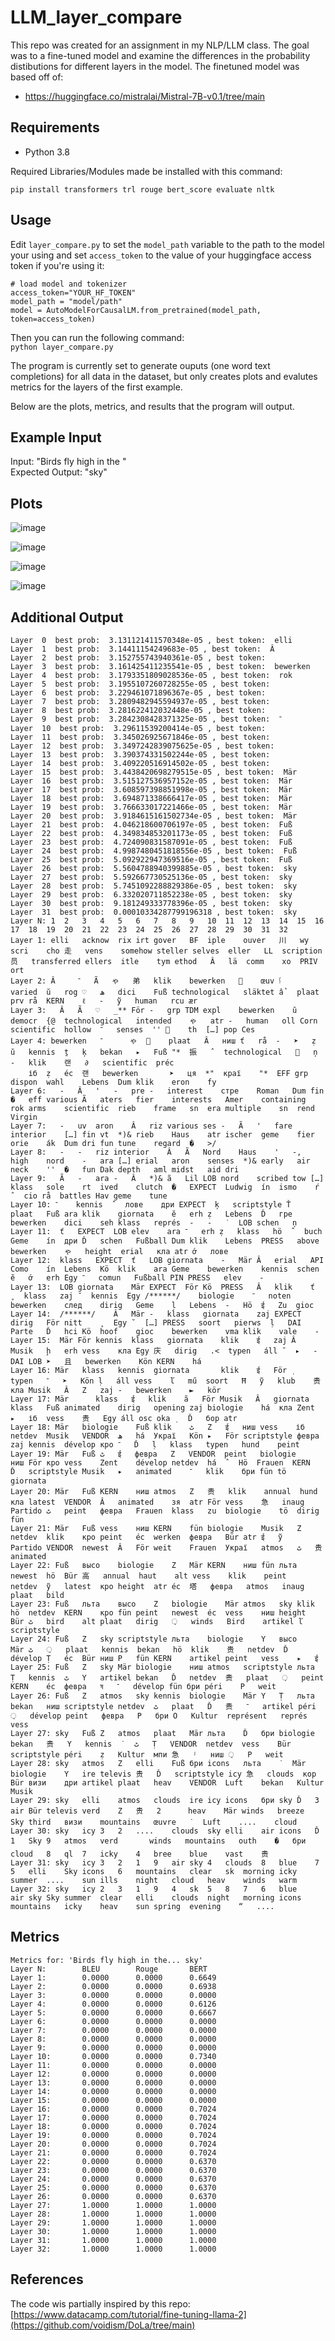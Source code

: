 # LLM_layer_compare

This repo was created for an assignment in my NLP/LLM class. The goal was to a fine-tuned model and examine the differences in the probability distibutions for different layers in the model.
The finetuned model was based off of:
 - https://huggingface.co/mistralai/Mistral-7B-v0.1/tree/main
## Requirements
 - Python 3.8

Required Libraries/Modules made be installed with this command:
```
pip install transformers trl rouge bert_score evaluate nltk
```
## Usage
Edit `layer_compare.py` to set the `model_path` variable to the path to the model your using and set `access_token` to the value of your huggingface access token if you're using it:
```
# load model and tokenizer
access_token="YOUR_HF_TOKEN"
model_path = "model/path"
model = AutoModelForCausalLM.from_pretrained(model_path, token=access_token)
```
Then you can run the following command:     
`python layer_compare.py`    

The program is currently set to generate ouputs (one word text completions) for all data in the dataset, but only creates plots and evalutes metrics for the layers of the first example.

Below are the plots, metrics, and results that the program will output.

## Example Input
Input: "Birds fly high in the "       
Expected Output: "sky"

## Plots

![image](https://github.com/HEZR0N/LLM_layer_compare/assets/99786488/7b3cce3c-b18c-41e5-aedf-b1900acced50)       

![image](https://github.com/HEZR0N/LLM_layer_compare/assets/99786488/ae0f8eed-1439-4feb-acda-36ae5498ca22)         

![image](https://github.com/HEZR0N/LLM_layer_compare/assets/99786488/0197b251-f927-4067-8038-dca5d4586ae5)      

![image](https://github.com/HEZR0N/LLM_layer_compare/assets/99786488/f4f59615-136f-41f3-972a-0fb782f1c483)     


## Additional Output 
```
Layer  0  best prob:  3.131121411570348e-05 , best token:  elli
Layer  1  best prob:  3.14411154249683e-05 , best token:  Â
Layer  2  best prob:  3.152755743940361e-05 , best token:  ­
Layer  3  best prob:  3.161425411235541e-05 , best token:  bewerken
Layer  4  best prob:  3.1793351809028536e-05 , best token:  rok
Layer  5  best prob:  3.1955107260728255e-05 , best token:  ­
Layer  6  best prob:  3.229461071896367e-05 , best token:  ­
Layer  7  best prob:  3.2809482945594937e-05 , best token:  ­
Layer  8  best prob:  3.281622412032448e-05 , best token:  ­
Layer  9  best prob:  3.2842308428371325e-05 , best token:  ־
Layer  10  best prob:  3.29611539200414e-05 , best token:  ­
Layer  11  best prob:  3.345026925671846e-05 , best token:  ­
Layer  12  best prob:  3.3497242839075625e-05 , best token:  ­
Layer  13  best prob:  3.390374331502244e-05 , best token:  ­
Layer  14  best prob:  3.409220516914502e-05 , best token:  ­
Layer  15  best prob:  3.4438420698279515e-05 , best token:  Mär
Layer  16  best prob:  3.515127536957152e-05 , best token:  Mär
Layer  17  best prob:  3.608597398851998e-05 , best token:  Mär
Layer  18  best prob:  3.694871338666417e-05 , best token:  Mär
Layer  19  best prob:  3.766633017221466e-05 , best token:  Mär
Layer  20  best prob:  3.9184615161502734e-05 , best token:  Mär
Layer  21  best prob:  4.046218600706197e-05 , best token:  Fuß
Layer  22  best prob:  4.349834853201173e-05 , best token:  Fuß
Layer  23  best prob:  4.724090831587091e-05 , best token:  Fuß
Layer  24  best prob:  4.9987480451818556e-05 , best token:  Fuß
Layer  25  best prob:  5.092922947369516e-05 , best token:  Fuß
Layer  26  best prob:  5.5604788940399885e-05 , best token:  sky
Layer  27  best prob:  5.592667730525136e-05 , best token:  sky
Layer  28  best prob:  5.7451092288829386e-05 , best token:  sky
Layer  29  best prob:  6.332020711852238e-05 , best token:  sky
Layer  30  best prob:  9.181249333778396e-05 , best token:  sky
Layer  31  best prob:  0.00010334287799196318 , best token:  sky
Layer N: 1	2	3	4	5	6	7	8	9	10	11	12	13	14	15	16	17	18	19	20	21	22	23	24	25	26	27	28	29	30	31	32
Layer 1: elli	acknow	rix	irt	gover	BF	iple	ouver	川	wy	scri	cho	走	vens	somehow	steller	selves	eller	LL	scription	员	transferred	ellers	itle	tym	ethod	Â	lä	comm	хо	PRIV	ort
Layer 2: Â	­	־	Ã	ゃ	弟	klik	bewerken	ٰ	œuv	ٱ		varied	ŭ	rog	♡	ھ	dici	Fuß	technological	släktet	ẩ	plaat	prv	rå	KERN	ℓ	‑	ỹ	human	rcu	ær
Layer 3: ­	Â	Ã	♡	_**	För	‑	grp	TDM	expl	bewerken	ŭ	democr	{@	technological	intended	ゃ	atr	‐	human	oll	Corn	scientific	hollow	־	senses	''	ٰ	th	[…]	pop	Ces
Layer 4: bewerken	־	­	ゃ	ٰ	plaat	Â	ниш	ť	rå	‑	➤	ẓ	ŭ	kennis	ṯ	ķ	bekan	▸	Fuß	"*	振	̂	technological		ņ	‐	klik	랜	∂	scientific	préc
	іб	ẓ	éc	랜	bewerken	﻿	➤	ця	*"	краї	"*	EFF	grp	dispon	wahl	Lebens	Dum	klik	eron	fy
Layer 6: ­	‑	Â	'	-	pre	‐	interest	стре	Roman	Dum	fin	�	eff	various	Ã	aters	fier	interests	Amer	containing	rok	arms	scientific	rieb	frame	sn	era	multiple	sn	rend	Virgin
Layer 7: ­	‑	uv	aron	Â	riz	various	ses	‐	Ã	'	fare	interior	[…]	fin	vt	*)&	rieb	Haus	atr	ischer	geme	fier	orie	ák	Dum	dri	fun	tune	regard	�	>/
Layer 8: ­	‑	‐	riz	interior	Â	Ã	Nord	Haus	'	-,	high	nord	-	ara	[…]	erial	aron	senses	*)&	early	air	neck	''	�	fun	Dak	depth	aml	midst	aid	dri
Layer 9: ­	Ã	‑	ara	‐	Â	*)&	ã	Lil	LOB	nord	scribed	tow	[…]	klass	sole	rt	ived	clutch	�	EXPECT	Ludwig	ín	ismo	ŕ	̂	cio	rå	battles	Hav	geme	tune
Layer 10: ־	­	kennis	̂	лове	дри	EXPECT	ķ	scriptstyle	Ť	plaat	Fuß	ara	klik	giornata	ĕ	erh	ẓ	Lebens	Ď	гре	bewerken	dici	seh	klass	représ	‐	‑	̇	LOB	schen	ņ
Layer 11: ­	ť	EXPECT	LOB	elev	ara	־	erh	ẓ	klass	hö	̂	buch	Geme	ín	дри	Ď	schen	Fußball	Dum	klik	Lebens	PRESS	above	bewerken	ゃ	height	erial	кла	atr	ớ	лове
Layer 12: ­	klass	EXPECT	ť	LOB	giornata	‐	Mär	Â	erial	API	Como	ín	Lebens	Kö	klik	ara	Geme	bewerken	kennis	schen	ĕ	ớ	erh	Egy	־	comun	Fußball	PIN	PRESS	elev	‑
Layer 13: ­	LOB	giornata	Mär	EXPECT	För	Kö	PRESS	Â	klik	ť	̥	klass	zaj	̄	kennis	Egy	/******/	biologie	־	noten	bewerken	след	dirig	Geme	ḷ	Lebens	‐	Hö	ई	Zu	gioc
Layer 14: ­	/******/	Â	Mär	‐	klass	giornata	zaj	EXPECT	dirig	För	nitt	̥	Egy	̆	[…]	PRESS	soort	pierws	ḷ	DAI	Parte	Ď	hci	Kö	hoof	gioc	bewerken	vma	klik	vale	‑
Layer 15: ­	Mär	För	kennis	klass	giornata	klik	ई	zaj	Â	Musik	ḩ	erh	vess	кла	Egy	庆	dirig	.<	typen	áll	̆	▸	‐	DAI	LOB	➤	且	bewerken	Kön	KERN	há
Layer 16: Mär	klass	kennis	giornata	­	klik	ई	För	̣	typen	־	➤	Kön	ḷ	áll	vess	ľ	mű	soort	Ħ	ỹ	klub	贵	кла	Musik	Â	Ζ	zaj	‐	bewerken	►	kör
Layer 17: Mär	­	klass	ई	klik	ã	För	Musik	Â	giornata	klass	Fuß	animated	dirig	opening	zaj	biologie	há	кла	Zent	▸	іб	vess	贵	Egy	áll	osc	oka	̣	Ď	бор	atr
Layer 18: Mär	biologie	Fuß	klik	ٹ	Ζ	ई	ниш	vess	іб	netdev	Musik	VENDOR	ھ	há	Украї	Kön	▸	För	scriptstyle	февра	zaj	kennis	dévelop	кро	־	Ď	ḷ	klass	typen	hund	peint
Layer 19: Mär	Fuß	ٹ	ई	февра	Ζ	VENDOR	peint	biologie	ниш	För	кро	vess	Zent	dévelop	netdev	há	̂	Hö	Frauen	KERN	Ď	scriptstyle	Musik	▸	animated	־	klik	бри	fün	tö	giornata
Layer 20: Mär	Fuß	KERN	ниш	atmos	Ζ	贵	klik	annual	hund	кла	latest	VENDOR	Â	animated	зя	atr	För	vess	急	inaug	Partido	ٹ	peint	февра	Frauen	klass	zu	biologie	tö	dirig	fün
Layer 21: Mär	Fuß	vess	ниш	KERN	fün	biologie	Musik	Ζ	netdev	klik	кро	peint	éc	werken	февра	Bür	atr	ई	ỹ	Partido	VENDOR	newest	Â	För	weit	Frauen	Украї	atmos	ٹ	贵	animated
Layer 22: Fuß	высо	biologie	Ζ	Mär	KERN	ниш	fün	льта	newest	hö	Bür	高	annual	haut	alt	vess	klik	peint	netdev	ỹ	latest	кро	height	atr	éc	塔	февра	atmos	inaug	plaat	bild
Layer 23: Fuß	льта	высо	Ζ	biologie	Mär	atmos	sky	klik	hö	netdev	KERN	кро	fün	peint	newest	éc	vess	ниш	height	Bür	ٹ	bird	alt	plaat	dirig	़	winds	Bird	artikel	ľ	scriptstyle
Layer 24: Fuß	Ζ	sky	scriptstyle	льта	biologie	Υ	высо	Mär	ٹ	़	plaat	kennis	bekan	hö	klik	贵	netdev	Ď	dévelop	Ṭ	éc	Bür	ниш	Ρ	fün	KERN	artikel	peint	vess	▸	ई
Layer 25: Fuß	Ζ	sky	Mär	biologie	ниш	atmos	scriptstyle	льта	Ṭ	kennis	ٹ	Υ	artikel	bekan	Ď	netdev	贵	plaat	़	peint	KERN	éc	февра	ষ	־	dévelop	fün	бри	péri	Ρ	weit
Layer 26: Fuß	Ζ	atmos	sky	kennis	biologie	Mär	Υ	Ṭ	льта	bekan	ниш	scriptstyle	netdev	ٹ	plaat	Ď	贵	־	artikel	péri	़	dévelop	peint	февра	Ρ	бри	Ο	Kultur	représent	représ	vess
Layer 27: sky	Fuß	Ζ	atmos	plaat	Mär	льта	Ď	бри	biologie	bekan	贵	Υ	kennis	̇	ٹ	Ṭ	VENDOR	netdev	vess	Bür	scriptstyle	péri	ẓ	Kultur	мпи	急	ʲ	ниш	़	Ρ	weit
Layer 28: sky	atmos	Ζ	elli	Fuß	бри	icons	льта	̇	Mär	biologie	Υ	ire	televis	贵	Ď	scriptstyle	icy	急	clouds	кор	Bür	визи	дри	artikel	plaat	heav	VENDOR	Luft	bekan	Kultur	Musik
Layer 29: sky	elli	atmos	clouds	ire	icy	icons	бри	sky	Ď	3	air	Bür	televis	verd	Ζ	贵	2		heav	Mär	winds	breeze	Sky	third	визи	mountains	œuvre	̇	Luft	....	cloud
Layer 30: sky	icy	3	2	....	clouds	sky	elli	air	icons	Ď	1	Sky	9	atmos	verd		winds	mountains	outh	�	бри	cloud	8	ql	7	icky	4	bree	blue	vast	贵
Layer 31: sky	icy	3	2	1	9	air	sky	4	clouds	8	blue	7	5	elli	Sky	icons	6	mountains	clear	sk	morning	icky	summer	....	sun	ills	night	cloud	heav	winds	warm
Layer 32: sky	icy	2	3	1	9	4	sk	5	8	7	6	blue	air	sky	Sky	summer	clear	elli	clouds	night	morning	icons	mountains	icky	heav	sun	spring	evening	­	“	....
```

## Metrics
```
Metrics for: 'Birds fly high in the... sky'
Layer N: 		BLEU		Rouge		BERT
Layer 1: 		0.0000		0.0000		0.6649
Layer 2: 		0.0000		0.0000		0.6938
Layer 3: 		0.0000		0.0000		0.0000
Layer 4: 		0.0000		0.0000		0.6126
Layer 5: 		0.0000		0.0000		0.6667
Layer 6: 		0.0000		0.0000		0.0000
Layer 7: 		0.0000		0.0000		0.0000
Layer 8: 		0.0000		0.0000		0.0000
Layer 9: 		0.0000		0.0000		0.0000
Layer 10: 		0.0000		0.0000		0.7340
Layer 11: 		0.0000		0.0000		0.0000
Layer 12: 		0.0000		0.0000		0.0000
Layer 13: 		0.0000		0.0000		0.0000
Layer 14: 		0.0000		0.0000		0.0000
Layer 15: 		0.0000		0.0000		0.0000
Layer 16: 		0.0000		0.0000		0.7024
Layer 17: 		0.0000		0.0000		0.7024
Layer 18: 		0.0000		0.0000		0.7024
Layer 19: 		0.0000		0.0000		0.7024
Layer 20: 		0.0000		0.0000		0.7024
Layer 21: 		0.0000		0.0000		0.7024
Layer 22: 		0.0000		0.0000		0.6370
Layer 23: 		0.0000		0.0000		0.6370
Layer 24: 		0.0000		0.0000		0.6370
Layer 25: 		0.0000		0.0000		0.6370
Layer 26: 		0.0000		0.0000		0.6370
Layer 27: 		1.0000		1.0000		1.0000
Layer 28: 		1.0000		1.0000		1.0000
Layer 29: 		1.0000		1.0000		1.0000
Layer 30: 		1.0000		1.0000		1.0000
Layer 31: 		1.0000		1.0000		1.0000
Layer 32: 		1.0000		1.0000		1.0000
```

## References
The code wis partially inspired by this repo: [https://www.datacamp.com/tutorial/fine-tuning-llama-2](https://github.com/voidism/DoLa/tree/main)
